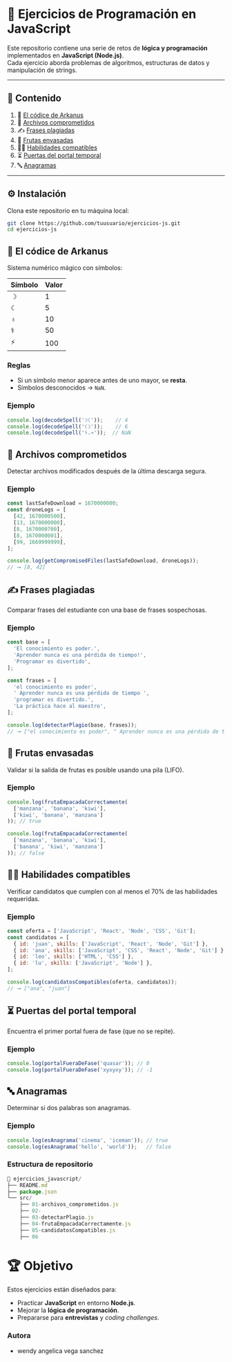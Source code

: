 # 🧩 Ejercicios de Programación en JavaScript

Este repositorio contiene una serie de retos de **lógica y programación** implementados en **JavaScript (Node.js)**.  
Cada ejercicio aborda problemas de algoritmos, estructuras de datos y manipulación de strings.

---

## 📖 Contenido
1. 🧙 [El códice de Arkanus](#-el-códice-de-arkanus)  
2. 🤖 [Archivos comprometidos](#-archivos-comprometidos)  
3. ✍️ [Frases plagiadas](#️-frases-plagiadas)  
4. 🧃 [Frutas envasadas](#-frutas-envasadas)  
5. 👩‍💻 [Habilidades compatibles](#-habilidades-compatibles)  
6. ⏳ [Puertas del portal temporal](#-puertas-del-portal-temporal)  
7. 🔤 [Anagramas](#-anagramas)  

---

## ⚙️ Instalación

Clona este repositorio en tu máquina local:

```bash
git clone https://github.com/tuusuario/ejercicios-js.git
cd ejercicios-js
````
## 🧙 El códice de Arkanus

Sistema numérico mágico con símbolos:

| Símbolo | Valor |
|---------|-------|
| ☽       | 1     |
| ☾       | 5     |
| ♁       | 10    |
| ⚕       | 50    |
| ⚡       | 100   |

### Reglas
- Si un símbolo menor aparece antes de uno mayor, se **resta**.  
- Símbolos desconocidos → `NaN`.

### Ejemplo
```js
console.log(decodeSpell('☽☾'));    // 4
console.log(decodeSpell('☾☽'));    // 6
console.log(decodeSpell('⚕.♒'));  // NaN
````
## 🤖 Archivos comprometidos

Detectar archivos modificados después de la última descarga segura.

### Ejemplo
```js
const lastSafeDownload = 1670000000;
const droneLogs = [
  [42, 1670000500],
  [13, 1670000000],
  [8, 1670000700],
  [8, 1670000001],
  [99, 1669999999],
];

console.log(getCompromisedFiles(lastSafeDownload, droneLogs));
// ➞ [8, 42]
````
## ✍️ Frases plagiadas

Comparar frases del estudiante con una base de frases sospechosas.

### Ejemplo
```js
const base = [
  'El conocimiento es poder.',
  'Aprender nunca es una pérdida de tiempo!',
  'Programar es divertido',
];

const frases = [
  'el conocimiento es poder',
  ' Aprender nunca es una pérdida de tiempo ',
  'programar es divertido.',
  'La práctica hace al maestro',
];

console.log(detectarPlagio(base, frases));
// ➞ ["el conocimiento es poder", " Aprender nunca es una pérdida de tiempo ", "programar es divertido."]
```
## 🧃 Frutas envasadas

Validar si la salida de frutas es posible usando una pila (LIFO).

### Ejemplo
```js
console.log(frutaEmpacadaCorrectamente(
  ['manzana', 'banana', 'kiwi'],
  ['kiwi', 'banana', 'manzana']
)); // true

console.log(frutaEmpacadaCorrectamente(
  ['manzana', 'banana', 'kiwi'],
  ['banana', 'kiwi', 'manzana']
)); // false
````

## 👩‍💻 Habilidades compatibles

Verificar candidatos que cumplen con al menos el 70% de las habilidades requeridas.

### Ejemplo
```js
const oferta = ['JavaScript', 'React', 'Node', 'CSS', 'Git'];
const candidatos = [
  { id: 'juan', skills: ['JavaScript', 'React', 'Node', 'Git'] },
  { id: 'ana', skills: ['JavaScript', 'CSS', 'React', 'Node', 'Git'] },
  { id: 'leo', skills: ['HTML', 'CSS'] },
  { id: 'lu', skills: ['JavaScript', 'Node'] },
];

console.log(candidatosCompatibles(oferta, candidatos));
// ➞ ["ana", "juan"]
```
## ⏳ Puertas del portal temporal

Encuentra el primer portal fuera de fase (que no se repite).

### Ejemplo
```js
console.log(portalFueraDeFase('quasar')); // 0
console.log(portalFueraDeFase('xyxyxy')); // -1
````
## 🔤 Anagramas

Determinar si dos palabras son anagramas.

### Ejemplo
```js
console.log(esAnagrama('cinema', 'iceman')); // true
console.log(esAnagrama('hello', 'world'));   // false
````
### Estructura de repositorio
```js
📁 ejercicios_javascript/
├── README.md
├── package.json
└── src/
    ├── 01-archivos_comprometidos.js
    ├── 02-
    ├── 03-detectarPlagio.js
    ├── 04-frutaEmpacadaCorrectamente.js
    ├── 05-candidatosCompatibles.js
    ├── 06
```
# 🏆 Objetivo

Estos ejercicios están diseñados para:

- Practicar **JavaScript** en entorno **Node.js**.  
- Mejorar la **lógica de programación**.  
- Prepararse para **entrevistas** y *coding challenges*.  

###  Autora 

- wendy angelica vega sanchez